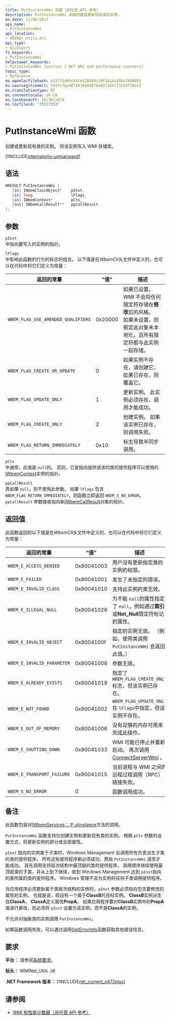```yaml
---
title: PutInstanceWmi 函数（非托管 API 参考）
description: PutInstanceWmi 函数创建或更新现有类的实例。
ms.date: 11/06/2017
api_name:
- PutInstanceWmi
api_location:
- WMINet_Utils.dll
api_type:
- DLLExport
f1_keywords:
- PutInstanceWmi
helpviewer_keywords:
- PutInstanceWmi function [.NET WMI and performance counters]
topic_type:
- Reference
ms.openlocfilehash: b33f31d69c64ce520580c29f1014c058c78d0953
ms.sourcegitcommit: 559fcfbe4871636494870a8b716bf7325df34ac5
ms.translationtype: MT
ms.contentlocale: zh-CN
ms.lasthandoff: 10/30/2019
ms.locfileid: "73127353"
---
```

# <a name="putinstancewmi-function"></a>PutInstanceWmi 函数

创建或更新现有类的实例。 将该实例写入 WMI 存储库。

[!INCLUDE[internalonly-unmanaged](../../../../includes/internalonly-unmanaged.md)]

## <a name="syntax"></a>语法

```cpp
HRESULT PutInstanceWmi (
   [in] IWbemClassObject*    pInst,
   [in] long                 lFlags,
   [in] IWbemContext*        pCtx,
   [out] IWbemCallResult**   ppCallResult
);
```

## <a name="parameters"></a>参数

`pInst`\
中指向要写入的实例的指针。

`lFlags`\
中影响此函数的行为的标志的组合。 以下值是在*WbemCli*头文件中定义的，也可以在代码中将它们定义为常量：

|返回的常量  |“值”  |描述  |
|---------|---------|---------|
| `WBEM_FLAG_USE_AMENDED_QUALIFIERS` | 0x20000 | 如果已设置，WMI 不会将任何限定符存储在**修改**后的风格。 <br> 如果未设置，则假定此对象未本地化，且所有限定符都与此实例一起存储。 |
| `WBEM_FLAG_CREATE_OR_UPDATE` | 0 | 如果实例不存在，请创建它，如果已存在，则覆盖它。 |
| `WBEM_FLAG_UPDATE_ONLY` | 1 | 更新实例。 此实例必须存在，调用才能成功。 |
| `WBEM_FLAG_CREATE_ONLY` | 2 | 创建实例。 如果该实例已存在，则调用失败。 |
| `WBEM_FLAG_RETURN_IMMEDIATELY` | 0x10 | 标志导致半同步调用。 |

`pCtx`\
中通常，此值是 `null`的。 否则，它是指向提供请求的类的提供程序可以使用的[IWbemContext](/windows/desktop/api/wbemcli/nn-wbemcli-iwbemcontext)实例的指针。

`ppCallResult`\
弄如果 `null`，则不使用此参数。 如果 `lFlags` 包含 `WBEM_FLAG_RETURN_IMMEDIATELY`，则函数立即返回 `WBEM_S_NO_ERROR`。 `ppCallResult` 参数接收指向新[IWbemCallResult](/windows/desktop/api/wbemcli/nn-wbemcli-iwbemcallresult)对象的指针。

## <a name="return-value"></a>返回值

此函数返回的以下值是在*WbemCli*头文件中定义的，也可以在代码中将它们定义为常量：

|返回的常量  |“值”  |描述  |
|---------|---------|---------|
| `WBEM_E_ACCESS_DENIED` | 0x80041003 | 用户没有更新指定类的实例的权限。 |
| `WBEM_E_FAILED` | 0x80041001 | 发生了未指定的错误。 |
| `WBEM_E_INVALID_CLASS` | 0x80041010 | 支持此实例的类无效。 |
| `WBEM_E_ILLEGAL_NULL` | 0x80041028 | 为不能 `null`的属性指定了 `null`，例如通过**索引**或**Not_Null**限定符标记的属性。 |
| `WBEM_E_INVALID_OBJECT` | 0x8004100f | 指定的实例无效。 （例如，使用类调用 `PutInstanceWmi` 会返回此值。） |
| `WBEM_E_INVALID_PARAMETER` | 0x80041008 | 参数无效。 |
| `WBEM_E_ALREADY_EXISTS` | 0x80041019 | 指定了 `WBEM_FLAG_CREATE_ONLY` 标志，但该实例已存在。 |
| `WBEM_E_NOT_FOUND` | 0x80041002 | `WBEM_FLAG_UPDATE_ONLY` 在 `lFlags`中指定，但该实例不存在。 |
| `WBEM_E_OUT_OF_MEMORY` | 0x80041006 | 没有足够的内存可用来完成此操作。 |
| `WBEM_E_SHUTTING_DOWN` | 0x80041033 | WMI 可能已停止并重新启动。 再次调用[ConnectServerWmi](connectserverwmi.md) 。 |
| `WBEM_E_TRANSPORT_FAILURE` | 0x80041015 | 当前进程与 WMI 之间的远程过程调用（RPC）链接失败。 |
| `WBEM_S_NO_ERROR` | 0 | 函数调用成功。 |

## <a name="remarks"></a>备注

此函数包装对[IWbemServices：:P utinstance](/windows/desktop/api/wbemcli/nf-wbemcli-iwbemservices-putinstance)方法的调用。

`PutInstanceWmi` 函数支持仅创建实例和更新现有类的实例。  根据 `pCtx` 参数的设置方式，将更新实例的部分或全部属性。

`pInst` 指向的实例属于子类时，Windows Management 会调用所有负责派生子类的类的提供程序。 所有这些提供程序都必须成功，原始 `PutInstanceWmi` 请求才能成功。 首先调用支持层次结构中最顶层的类的提供程序。 调用顺序继续使用最顶层类的子类，并从上到下继续，直到 Windows Management 达到 `pInst`指向的类所属的类的提供程序。
Windows 管理不会为实例的任何子类调用提供程序。

当应用程序必须更新属于类层次结构的实例时，`pInst` 参数必须指向包含要修改的属性的实例。 也就是说，假设有一个属于**ClassB**的目标实例。 **ClassB**实例派生自**ClassA**， **ClassA**定义属性**PropA**。 如果应用程序要对**ClassB**实例中的**PropA**值进行更改，则必须将 `pInst` 设置为该实例，而不是**ClassA**的实例。

不允许对抽象类的实例调用 `PutInstanceWmi`。

如果函数调用失败，可以通过调用[GetErrorInfo](geterrorinfo.md)函数获取其他错误信息。

## <a name="requirements"></a>要求

**平台：** 请参阅[系统要求](../../get-started/system-requirements.md)。

**标头：** WMINet_Utils .idl

**.NET Framework 版本：** [!INCLUDE[net_current_v472plus](../../../../includes/net-current-v472plus.md)]

## <a name="see-also"></a>请参阅

- [WMI 和性能计数器（非托管 API 参考）](index.md)
